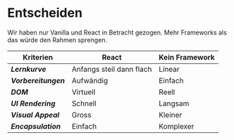 # Entscheiden

Wir haben nur Vanilla und React in Betracht gezogen. Mehr Frameworks als das würde den Rahmen sprengen.

| Kriterien | React | Kein Framework |
|------|------|---- 
|***Lernkurve***| Anfangs steil dann flach| Linear|
|***Vorbereitungen***| Aufwändig | Einfach |
|***DOM***| Virtuell| Reell|
|***UI Rendering***| Schnell | Langsam|
|***Visual Appeal***| Gross | Kleiner| 
|***Encapsulation***| Einfach | Komplexer | 